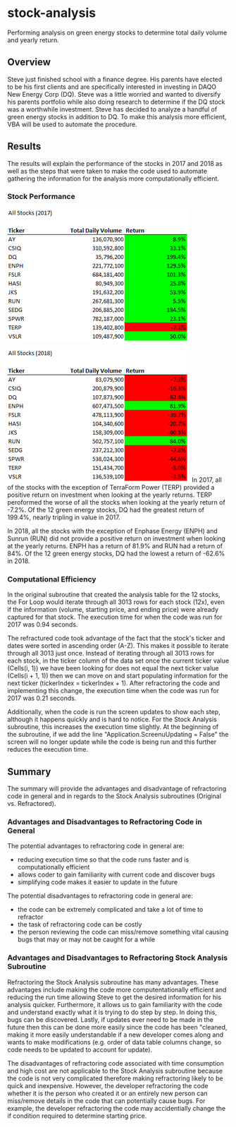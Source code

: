 # stock-analysis
Performing analysis on green energy stocks to determine total daily volume and yearly return.

## Overview
Steve just finished school with a finance degree. His parents have elected to be his first clients and are specifically interested in investing in DAQO New Energy Corp (DQ). Steve was a little worried and wanted to diversify his parents portfolio while also doing research to determine if the DQ stock was a worthwhile investment. Steve has decided to analyze a handful of green energy stocks in addition to DQ. To make this analysis more efficient, VBA will be used to automate the procedure.

## Results
The results will explain the performance of the stocks in 2017 and 2018 as well as the steps that were taken to make the code used to automate gathering the information for the analysis more computationally efficient.

### Stock Performance
![image_name](https://github.com/Mugunthan24/stock-analysis/blob/main/resources/Stock%20Performance_2017.PNG)

![image_name](https://github.com/Mugunthan24/stock-analysis/blob/main/resources/Stock%20Performance_2018.PNG)
In 2017, all of the stocks with the exception of TerraForm Power (TERP) provided a positive return on investment when looking at the yearly returns. TERP peroformed the worse of all the stocks when looking at the yearly return of -7.2%. Of the 12 green energy stocks, DQ had the greatest return of 199.4%, nearly tripling in value in 2017.

In 2018, all the stocks with the exception of Enphase Energy (ENPH) and Sunrun (RUN) did not provide a positive return on investment when looking at the yearly returns. ENPH has a return of 81.9% and RUN had a return of 84%. Of the 12 green energy stocks, DQ had the lowest a return of -62.6% in 2018.

### Computational Efficiency
In the original subroutine that created the analysis table for the 12 stocks, the For Loop would iterate through all 3013 rows for each stock (12x), even if the information (volume, starting price, and ending price) were already captured for that stock. The execution time for when the code was run for 2017 was 0.94 seconds. 

The refractured code took advantage of the fact that the stock's ticker and dates were sorted in ascending order (A-Z). This makes it possible to iterate through all 3013 just once. Instead of iterating through all 3013 rows for each stock, in the ticker column of the data set once the current ticker value (Cells(i, 1)) we have been looking for does not equal the next ticker value (Cells(i + 1, 1)) then we can move on and start populating information for the next ticker (tickerIndex = tickerIndex + 1). After refractoring the code and implementing this change, the execution time when the code was run for 2017 was 0.21 seconds.

Additionally, when the code is run the screen updates to show each step, although it happens quickly and is hard to notice. For the Stock Analysis subroutine, this increases the execution time slightly. At the beginning of the subroutine, if we add the line "Application.ScreenuUpdating = False" the screen will no longer update while the code is being run and this further reduces the execution time.

## Summary
The summary will provide the advantages and disadvantage of refractoring code in general and in regards to the Stock Analysis subroutines (Original vs. Refractored).

### Advantages and Disadvantages to Refractoring Code in General
The potential advantages to refractoring code in general are:
- reducing execution time so that the code runs faster and is computationally efficient
- allows coder to gain familiarity with current code and discover bugs
- simplifying code makes it easier to update in the future

The potential disadvantages to refractoring code in general are:
- the code can be extremely complicated and take a lot of time to refractor
- the task of refractoring code can be costly
- the person reviewing the code can miss/remove something vital causing bugs that may or may not be caught for a while

### Advantages and Disadvantages to Refractoring Stock Analysis Subroutine
Refractoring the Stock Analysis subroutine has many advantages. These advantages include making the code more computentationally efficient and reducing the run time allowing Steve to get the desired information for his analysis quicker. Furthermore, it allows us to gain familiarity with the code and understand exactly what it is trying to do step by step. In doing this, bugs can be discovered. Lastly, if updates ever need to be made in the future then this can be done more easily since the code has been "cleaned, making it more easily understandable if a new developer comes along and wants to make modifications (e.g. order of data table columns change, so code needs to be updated to account for update).

The disadvantages of refractoring code associated with time consumption and high cost are not applicable to the Stock Analysis subroutine because the code is not very complicated therefore making refractoring likely to be quick and inexpensive. However, the developer refractoring the code whether it is the person who created it or an entirely new person can miss/remove details in the code that can potentially cause bugs. For example, the developer refractoring the code may accidentially change the if condition required to determine starting price.
